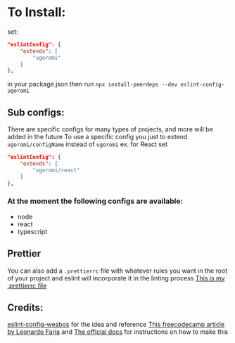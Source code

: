 # To Install:

set:

```json
"eslintConfig": {
	"extends": [
		"ugoromi"
	]
},
```

in your package.json
then run
`npx install-peerdeps --dev eslint-config-ugoromi`

## Sub configs:

There are specific configs for many types of projects, and more will be added in the future
To use a specific config you just to extend `ugoromi/configName` instead of `ugoromi`
ex. for React set

```json
"eslintConfig": {
	"extends": [
		"ugoromi/react"
	]
},
```

### At the moment the following configs are available:

- node
- react
- typescript

## Prettier

You can also add a `.prettierrc` file with whatever rules you want in the root of your project and eslint will incorporate it in the linting process
[This is my .prettierrc file](https://gist.github.com/UgoRomi/281365d187e45716cacfcbe90411d54c)

## Credits:

[eslint-config-wesbos](https://github.com/wesbos/eslint-config-wesbos) for the idea and reference
[This freecodecamp article by Leonardo Faria](https://www.freecodecamp.org/news/creating-your-own-eslint-config-package/)
and [The official docs](https://eslint.org/docs/developer-guide/shareable-configs) for instructions on how to make this
